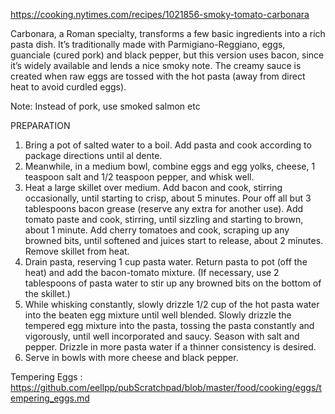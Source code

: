 https://cooking.nytimes.com/recipes/1021856-smoky-tomato-carbonara  

Carbonara, a Roman specialty, transforms a few basic ingredients into a rich pasta dish. It’s traditionally made with Parmigiano-Reggiano, eggs, guanciale (cured pork) and black pepper, but this version uses bacon, since it’s widely available and lends a nice smoky note. The creamy sauce is created when raw eggs are tossed with the hot pasta (away from direct heat to avoid curdled eggs).   

Note: Instead of pork, use smoked salmon etc   


PREPARATION
1) Bring a pot of salted water to a boil. Add pasta and cook according to package directions until al dente.
2) Meanwhile, in a medium bowl, combine eggs and egg yolks, cheese, 1 teaspoon salt and 1/2 teaspoon pepper, and whisk well.
3) Heat a large skillet over medium. Add bacon and cook, stirring occasionally, until starting to crisp, about 5 minutes. Pour off all but 3 tablespoons bacon grease (reserve any extra for another use). Add tomato paste and cook, stirring, until sizzling and starting to brown, about 1 minute. Add cherry tomatoes and cook, scraping up any browned bits, until softened and juices start to release, about 2 minutes. Remove skillet from heat.
4) Drain pasta, reserving 1 cup pasta water. Return pasta to pot (off the heat) and add the bacon-tomato mixture. (If necessary, use 2 tablespoons of pasta water to stir up any browned bits on the bottom of the skillet.)
5) While whisking constantly, slowly drizzle 1/2 cup of the hot pasta water into the beaten egg mixture until well blended. Slowly drizzle the tempered egg mixture into the pasta, tossing the pasta constantly and vigorously, until well incorporated and saucy. Season with salt and pepper. Drizzle in more pasta water if a thinner consistency is desired.
6) Serve in bowls with more cheese and black pepper.

Tempering Eggs :  
https://github.com/eellpp/pubScratchpad/blob/master/food/cooking/eggs/tempering_eggs.md  
